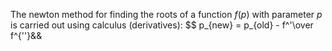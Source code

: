 
The newton method for finding the roots of a function $f(p)$ with parameter $p$ is carried out using calculus (derivatives):
$$ p_{new} = p_{old} - f^'\over f^{''}&&
